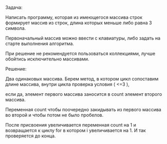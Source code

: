 Задача:

Написать программу, которая из имеющегося массива строк формирует массив из строк, длина которых меньше либо равна 3 символа. 

Первоначальный массив можно ввести с клавиатуры, либо задать на старте выполнения алгоритма. 

При решение не рекомендуется пользоваться коллекциями, лучше обойтись исключительно массивами.

Решение:

Два одинаковых массива. Берем метод, в котором цикл сопоставим  длине массива, внутри цикла проверка условия ( <=3 ), 

если да, элемент первого массива заносится в count элемент второго массива. 

Переменная count чтобы поочередно закидывать из первого массива во второй и чтобы потом не было пробелов. 

После присвоения увеличивается переменная count на 1 и возвращается к циклу for в котором i увеличивается на 1. И так проверяется до конца.